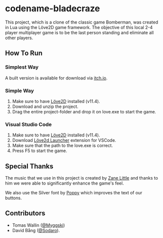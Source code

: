 # codename-bladecraze
This project, which is a clone of the classic game Bomberman, was created in Lua using the Löve2D game framework. The objective of this local 2-4 player multiplayer game is to be the last person standing and eliminate all other players.

## How To Run

### Simplest Way
A built version is available for download via [itch.io](https://sodaro.itch.io/bomberbots).

### Simple Way
1. Make sure to have [Löve2D](https://love2d.org/) installed (v11.4).
3. Download and unzip the project.
2. Drag the entire project-folder and drop it on love.exe to start the game.

### Visual Studio Code
1. Make sure to have [Löve2D](https://love2d.org/) installed (v11.4).
2. Download [Löve2d Launcher](https://marketplace.visualstudio.com/items?itemName=Menerv.love2d-launcher) extension for VSCode.
3. Make sure that the path to the love.exe is correct.
4. Press F5 to start the game.

## Special Thanks

The music that we use in this project is created by [Zane Little](https://opengameart.org/users/zane-little-music) and thanks to him we were able to significantly enhance the game's feel.

We also use the Silver font by [Poppy](https://poppyworks.itch.io/silver) which improves the text of our buttons.

## Contributors

- Tomas Wallin ([@Myggski](https://github.com/Myggski)) 
- David Bång ([@Sodaro](https://github.com/Sodaro)).

